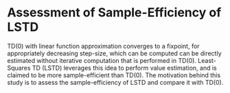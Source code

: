 # Assessment of Sample-Efficiency of LSTD
TD(0) with linear function approximation converges to a fixpoint, for appropriately decreasing step-size, which can be computed can be directly estimated without iterative computation that is performed in TD(0). Least-Squares TD (LSTD)
leverages this idea to perform value estimation, and is claimed to be more sample-efficient than TD(0). The motivation behind this study is to assess the sample-efficiency of LSTD and compare it with TD(0).